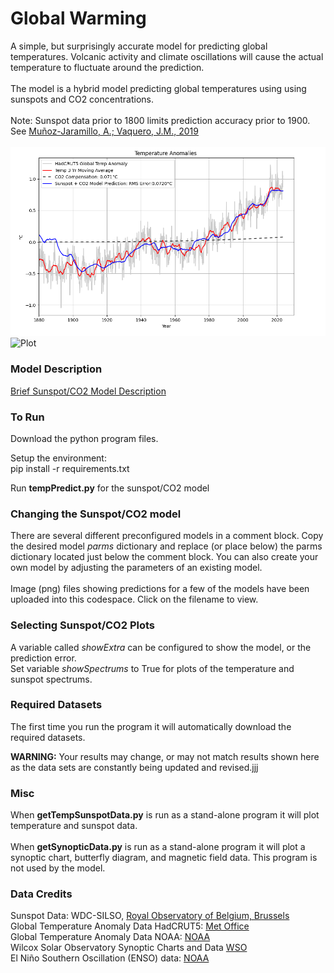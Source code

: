 # Global Warming
A simple, but surprisingly accurate model for predicting global temperatures.  Volcanic activity and climate oscillations will cause the actual temperature to fluctuate around the prediction.
<br><br>
The model is a hybrid model predicting global temperatures using using sunspots and CO2 concentrations.  
<br>
Note: Sunspot data prior to 1800 limits prediction accuracy prior to 1900. See [Muñoz-Jaramillo, A.; Vaquero, J.M., 2019](https://arxiv.org/pdf/2203.11919)
<br>
<br>
![Plot](./images//TempPrediction.png)
![Plot](./images//with_El_Niño_Events.png)


### Model Description
[Brief Sunspot/CO2 Model Description](hybridmodel.md)

### To Run
Download the python program files.

Setup the environment:
<br>
pip install -r requirements.txt

Run __tempPredict.py__  for the sunspot/CO2 model

### Changing the Sunspot/CO2 model
There are several different preconfigured models in a comment block.  Copy the desired model *parms* dictionary and replace (or place below) the parms dictionary located just below the comment block.  You can also create your own model by adjusting the parameters of an existing model.
<br><br>
Image (png) files showing predictions for a few of the models have been uploaded into this codespace. Click on the filename to view.

### Selecting Sunspot/CO2 Plots
A variable called *showExtra* can be configured to show the model, or the prediction error.
<br>
Set variable *showSpectrums* to True for plots of the temperature and sunspot spectrums.

### Required Datasets
The first time you run the program it will automatically download the required datasets.

__WARNING:__ Your results may change, or may not match results shown here as the data sets are constantly being updated and revised.jjj

### Misc
When __getTempSunspotData.py__ is run as a stand-alone program it will plot temperature and sunspot data.
<br><br>
When __getSynopticData.py__ is run as a stand-alone program it will plot a synoptic chart, butterfly diagram, and magnetic field data.  This program is not used by the model.

### Data Credits
Sunspot Data: WDC-SILSO, [Royal Observatory of Belgium, Brussels](https://www.sidc.be/silso/datafiles)
<br> 
Global Temperature Anomaly Data HadCRUT5: [Met Office](https://www.metoffice.gov.uk/hadobs/hadcrut5)<br>
Global Temperature Anomaly Data NOAA: [NOAA]( https://www.ncei.noaa.gov/access/monitoring/global-temperature-anomalies/anomalies)
<br>
Wilcox Solar Observatory Synoptic Charts and Data [WSO](http://wso.stanford.edu/synopticl.html)
<br>
El Niño Southern Oscillation (ENSO) data: [NOAA](https://psl.noaa.gov/enso/)
